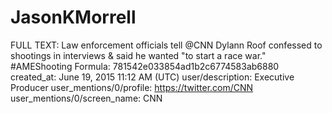 # JasonKMorrell

FULL TEXT: Law enforcement officials tell @CNN Dylann Roof confessed to shootings in interviews &amp; said he wanted "to start a race war." #AMEShooting
Formula: 781542e033854ad1b2c6774583ab6880
created_at: June 19, 2015 11:12 AM (UTC)
user/description: Executive Producer
user_mentions/0/profile: https://twitter.com/CNN
user_mentions/0/screen_name: CNN